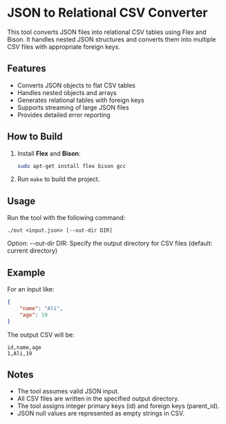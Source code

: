 # JSON to Relational CSV Converter

This tool converts JSON files into relational CSV tables using Flex and Bison. It handles nested JSON structures and converts them into multiple CSV files with appropriate foreign keys.

## Features

- Converts JSON objects to flat CSV tables
- Handles nested objects and arrays
- Generates relational tables with foreign keys
- Supports streaming of large JSON files
- Provides detailed error reporting

## How to Build

1. Install **Flex** and **Bison**:
   ```sh
   sudo apt-get install flex bison gcc
2. Run `make` to build the project.

## Usage

Run the tool with the following command:
```
./out <input.json> [--out-dir DIR]
```

Option: 
    --out-dir DIR: Specify the output directory for CSV files (default: current directory)


## Example

For an input like:
```json
{
    "name": "Ali",
    "age": 19
}
```
The output CSV will be:
```
id,name,age
1,Ali,19
```

## Notes

 - The tool assumes valid JSON input.
 - All CSV files are written in the specified output directory.
 - The tool assigns integer primary keys (id) and foreign keys (parent_id).
 - JSON null values are represented as empty strings in CSV.

 